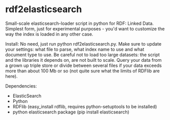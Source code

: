 rdf2elasticsearch
=================

Small-scale elasticsearch-loader script in python for RDF: Linked Data. Simplest form, just for experimental purposes - you'd want to customize the way the index is loaded in any other case.

Install:
No need, just run python rdf2elasticsearch.py. Make sure to update your settings: what file to parse, what index name to use and what document type to use. Be careful not to load too large datasets: the script and the libraries it depends on, are not built to scale. Query your data from a grown up triple store or divide between several files if your data exceeds more than about 100 Mb or so (not quite sure what the limits of RDFlib are here).

Dependencies:
- ElasticSearch
- Python
- RDFlib (easy_install rdflib, requires python-setuptools to be installed)
- python elasticsearch package (pip install elasticsearch)
